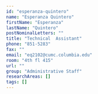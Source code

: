 ```yaml
---
id: "esperanza-quintero"
name: "Esperanza Quintero"
firstName: "Esperanza"
lastName: "Quintero"
postNominalLetters: ""
title: "Technical  Assistant"
phone: "851-5283"
fax: ""
email: "eq2102@cumc.columbia.edu"
room: "4th fl 415"
url: ""
group: "Administrative Staff"
researchAreas: []
tags: []
---
```

